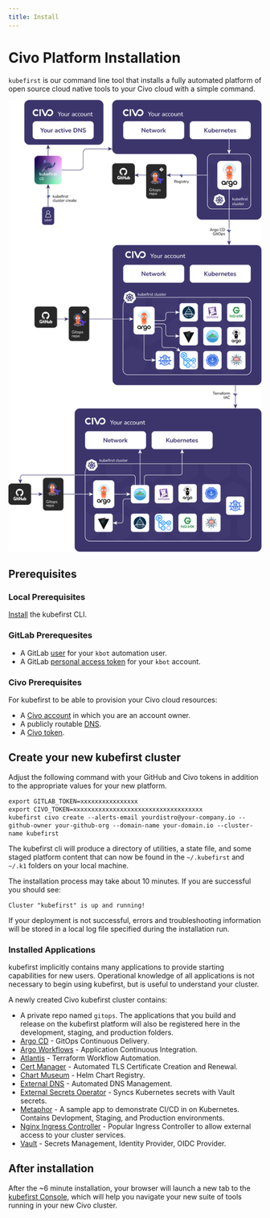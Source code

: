 ```yaml
---
title: Install
---
```


# Civo Platform Installation

`kubefirst` is our command line tool that installs a fully automated platform of open source cloud native tools to your Civo cloud with a simple command.

![Kubefirst CIVO Cluster Diagram](../../../img/kubefirst/civo/kubefirst-cluster-create.png)

## Prerequisites

### Local Prerequisites

[Install](../../../kubefirst/overview.md#how-to-install-kubefirst-cli) the kubefirst CLI.

### GitLab Prerequesites
<!-- TODO: 2.0 - hydrate this whole section with details -->
- A GitLab [user](https://docs.gitlab.com/ee/user/profile/account/create_accounts.html) for your `kbot` automation user.
- A GitLab [personal access token](https://docs.gitlab.com/ee/user/profile/personal_access_tokens.html)  for your `kbot` account.

### Civo Prerequisites

For kubefirst to be able to provision your Civo cloud resources:

- A [Civo account](https://dashboard.civo.com/signup) in which you are an account owner.
- A publicly routable [DNS](https://www.civo.com/learn/configure-dns#adding-a-domain-name).
- A [Civo token](https://dashboard.civo.com/security).

## Create your new kubefirst cluster

Adjust the following command with your GitHub and Civo tokens in addition to the appropriate values for your new platform.

```shell
export GITLAB_TOKEN=xxxxxxxxxxxxxxxx
export CIVO_TOKEN=xxxxxxxxxxxxxxxxxxxxxxxxxxxxxxxxxxxx
kubefirst civo create --alerts-email yourdistro@your-company.io --github-owner your-github-org --domain-name your-domain.io --cluster-name kubefirst
```

The kubefirst cli will produce a directory of utilities, a state file, and some staged platform content that can now be found in the `~/.kubefirst` and `~/.k1` folders on your local machine.

The installation process may take about 10 minutes. If you are successful you should see:

```shell
Cluster "kubefirst" is up and running!
```

If your deployment is not successful, errors and troubleshooting information will be stored in a local log file specified during the installation run.

<!-- TODO: 2.0 - above still true? -->
<!-- TODO: 2.0 - should be moved to a common page mentioning small exceptions for local, to avoir duplication -->
### Installed Applications

kubefirst implicitly contains many applications to provide starting capabilities for new users. Operational knowledge of all applications is not necessary to begin using kubefirst, but is useful to understand your cluster.

A newly created Civo kubefirst cluster contains:
<!-- TODO: 2.0 - add gitlab components -->
- A private repo named `gitops`. The applications that you build and release on the kubefirst platform will also be registered here in the development, staging, and production folders.
- [Argo CD](https://github.com/argoproj/argo-cd) - GitOps Continuous Delivery.
- [Argo Workflows](https://argoproj.github.io/argo-workflows/) - Application Continuous Integration.
- [Atlantis](https://www.runatlantis.io/) - Terraform Workflow Automation.
- [Cert Manager](https://cert-manager.io/) - Automated TLS Certificate Creation and Renewal.
- [Chart Museum](https://github.com/helm/chartmuseum) - Helm Chart Registry.
- [External DNS](https://github.com/kubernetes-sigs/external-dns) - Automated DNS Management.
- [External Secrets Operator](https://external-secrets.io/) - Syncs Kubernetes secrets with Vault secrets.
- [Metaphor](https://github.com/kubefirst/metaphor) - A sample app to demonstrate CI/CD in on Kubernetes. Contains Devlopment, Staging, and Production environments.
- [Nginx Ingress Controller](https://github.com/kubernetes/ingress-nginx) - Popular Ingress Controller to allow external access to your cluster services.
- [Vault](https://github.com/hashicorp/vault) - Secrets Management, Identity Provider, OIDC Provider.

## After installation

After the ~6 minute installation, your browser will launch a new tab to the [kubefirst Console](https://github.com/kubefirst/console), which will help you navigate your new suite of tools running in your new Civo cluster.
